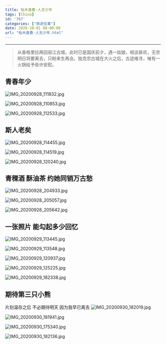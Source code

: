 ```yaml
---
title: 枯木逢春·人无少年
tags: [China]
id: '767'
categories: ["旅途往事"]
date: 2020-10-01 08:00:00
url: "枯木逢春·人无少年.html"
---
```


* * *

> 从香格里拉再回丽江古城，此时已是国庆前夕，遇一姑娘，相谈甚欢，无奈明日将要离去，只盼来生再会。独克宗古城在大火之后，古迹难寻，唯有一火锅给予些许安慰。

## 青春年少

![IMG_20200928_111832.jpg](http://blog.dahouzi.cn/blog/picture/IMG_20200928_111832.jpg?imageView/2/w/800)

![IMG_20200928_110853.jpg](http://blog.dahouzi.cn/blog/picture/IMG_20200928_110853.jpg?imageView/2/w/800)

![IMG_20200928_112533.jpg](http://blog.dahouzi.cn/blog/picture/IMG_20200928_112533.jpg?imageView/2/w/800)

## 斯人老矣

![IMG_20200928_114455.jpg](http://blog.dahouzi.cn/blog/picture/IMG_20200928_114455.jpg?imageView/2/w/800)

![IMG_20200928_114519.jpg](http://blog.dahouzi.cn/blog/picture/IMG_20200928_114519.jpg?imageView/2/w/800)

![IMG_20200928_120240.jpg](http://blog.dahouzi.cn/blog/picture/IMG_20200928_120240.jpg?imageView/2/w/800)

## 青稞酒 酥油茶 约她同销万古愁

![IMG_20200928_204933.jpg](http://blog.dahouzi.cn/blog/picture/IMG_20200928_204933.jpg?imageView/2/w/800)

![IMG_20200928_205057.jpg](http://blog.dahouzi.cn/blog/picture/IMG_20200928_205057.jpg?imageView/2/w/800)

![IMG_20200928_205642.jpg](http://blog.dahouzi.cn/blog/picture/IMG_20200928_205642.jpg?imageView/2/w/800)

## 一张照片 能勾起多少回忆

![IMG_20200929_113445.jpg](http://blog.dahouzi.cn/blog/picture/IMG_20200929_113445.jpg?imageView/2/w/800)

![IMG_20200929_113548.jpg](http://blog.dahouzi.cn/blog/picture/IMG_20200929_113548.jpg?imageView/2/w/800)

![IMG_20200929_120937.jpg](http://blog.dahouzi.cn/blog/picture/IMG_20200929_120937.jpg?imageView/2/w/800)

![IMG_20200929_125225.jpg](http://blog.dahouzi.cn/blog/picture/IMG_20200929_125225.jpg?imageView/2/w/800)

![IMG_20200929_182338.jpg](http://blog.dahouzi.cn/blog/picture/IMG_20200929_182338.jpg?imageView/2/w/800)

## 期待第三只小熊

片刻温存之后 不必期待明天 因为我早已离去 
![IMG_20200930_182019.jpg](http://blog.dahouzi.cn/blog/picture/IMG_20200930_182019.jpg?imageView/2/w/800)

![IMG_20200930_181941.jpg](http://blog.dahouzi.cn/blog/picture/IMG_20200930_181941.jpg?imageView/2/w/800)

![IMG_20200930_175340.jpg](http://blog.dahouzi.cn/blog/picture/IMG_20200930_175340.jpg?imageView/2/w/800)

![IMG_20200930_182136.jpg](http://blog.dahouzi.cn/blog/picture/IMG_20200930_182136.jpg?imageView/2/w/800)